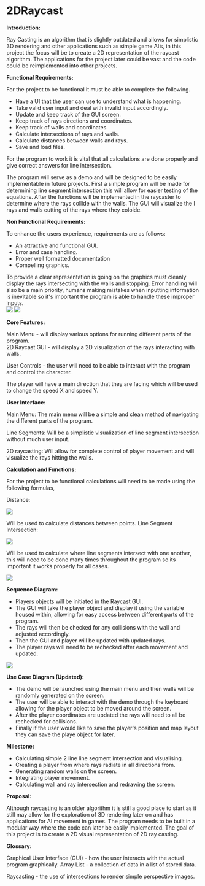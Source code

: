 # 2DRaycast

**Introduction:** 

Ray Casting is an algorithm that is slightly outdated and allows for simplistic 3D rendering and other applications such as simple game AI’s, in this project the focus will be to create a 2D representation of the raycast algorithm. The applications for the project later could be vast and the code could be reimplemented into other projects. 

**Functional Requirements:** 

For the project to be functional it must be able to complete the following. 

- Have a UI that the user can use to understand what is happening. 
- Take valid user input and deal with invalid input accordingly. 
- Update and keep track of the GUI screen. 
- Keep track of rays directions and coordinates. 
- Keep track of walls and coordinates. 
- Calculate intersections of rays and walls. 
- Calculate distances between walls and rays. 
- Save and load files. 

For the program to work it is vital that all calculations are done properly and give correct answers for line intersection. 

The program will serve as a demo and will be designed to be easily implementable in future projects. First a simple program will be made for determining line segment intersection this will allow for easier testing of the equations. After the functions will be implemented in the raycaster to determine where the rays collide with the walls. The GUI will visualize the l rays and walls cutting of the rays where they coloide. 

**Non Functional Requirements:** 

To enhance the users experience, requirements are as follows: 

- An attractive and functional GUI. 
- Error and case handling. 
- Proper well formatted documentation 
- Compelling graphics. 

To provide a clear representation is going on the graphics must cleanly display the rays intersecting with the walls and stopping. Error handling will also be a main priority, humans making mistakes when inputting information is inevitable so it's important the program is able to handle these improper inputs.  
![](Images/Aspose.Words.b73065e2-1768-493d-ac26-a6131d15c5fd.001.png) ![](Images/Aspose.Words.b73065e2-1768-493d-ac26-a6131d15c5fd.002.png)

**Core Features:** 

Main Menu - will display various options for running different parts of the program.  
2D Raycast GUI - will display a 2D visualization of the rays interacting with  walls.  

User Controls - the user will need to be able to interact with the program  and control the character.  

The player will have a main direction that they are facing which will be  used to change the speed X and speed Y.  

**User Interface:** 

Main Menu: The main menu will be a simple and clean method of navigating the different parts of the program. 

Line Segments: Will be a simplistic visualization of line segment intersection without much user input. 

2D raycasting: Will allow for complete control of player movement and will visualize the rays hitting the walls. 

**Calculation and Functions:** 

For the project to be functional calculations will need to be made using the following formulas, 

Distance: 

![](Images/Aspose.Words.b73065e2-1768-493d-ac26-a6131d15c5fd.003.png)

Will be used to calculate distances between points. Line Segment Intersection: 

![](Images/Aspose.Words.b73065e2-1768-493d-ac26-a6131d15c5fd.004.png)

Will be used to calculate where line segments intersect with one another, this will need to be done many times throughout the program so its important it works properly for all cases. 

![](Images/Aspose.Words.b73065e2-1768-493d-ac26-a6131d15c5fd.005.png)

**Sequence Diagram:** 

- Players objects will be initiated in the Raycast GUI. 
- The GUI will take the player object and display it using the variable housed within, allowing for easy access between different parts of the program. 
- The rays will then be checked for any collisions with the wall and adjusted accordingly. 
- Then the GUI and player will be updated with updated rays. 
- The player rays will need to be rechecked after each movement and updated. 

![](Images/Aspose.Words.b73065e2-1768-493d-ac26-a6131d15c5fd.006.png)

**Use Case Diagram (Updated):** 

- The demo will be launched using the main menu and then walls will be randomly generated on the screen. 
- The user will be able to interact with the demo through the keyboard allowing for the player object to be moved around the screen. 
- After the player coordinates are updated the rays will need to all be rechecked for collisions. 
- Finally if the user would like to save the player's position and map layout they can save the playe object for later. 

**Milestone:**  

- Calculating simple 2 line line segment intersection and visualising. 
- Creating a player from where rays radiate in all directions from. 
- Generating random walls on the screen. 
- Integrating player movement. 
- Calculating wall and ray intersection and redrawing the screen. 

**Proposal:** 

Although raycasting is an older algorithm it is still a good place to start as it still may allow for the exploration of 3D rendering later on and has applications for AI movement in games. The program needs to be built in a modular way where the code can later be easily implemented. The goal of this project is to create a 2D visual representation of 2D ray casting. 

**Glossary:** 

Graphical User Interface (GUI) - how the user interacts with the actual program graphically. Array List - a collection of data in a list of stored data. 

Raycasting - the use of intersections to render simple perspective images. 
